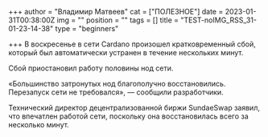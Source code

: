 +++
author = "Владимир Матвеев"
cat = ["ПОЛЕЗНОЕ"]
date = 2023-01-31T00:38:00Z
img = ""
position = ""
tags = []
title = "TEST-noIMG_RSS_31-01-23-14-38"
type = "beginners"

+++
В воскресенье в сети Cardano произошел кратковременный сбой, который был автоматически устранен в течение нескольких минут.

Сбой приостановил работу половины нод сети.

«Большинство затронутых нод благополучно восстановились. Перезапуск сети не требовался», — сообщили разработчики.

Технический директор децентрализованной биржи SundaeSwap заявил, что впечатлен работой сети, поскольку она восстановилась всего за несколько минут.